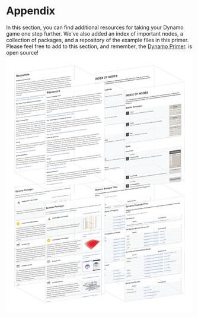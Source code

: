 # Appendix

In this section, you can find additional resources for taking your Dynamo game one step further. We've also added an index of important nodes, a collection of packages, and a repository of the example files in this primer. Please feel free to add to this section, and remember, the [Dynamo Primer](https://github.com/modelab/dynamo-primer). is open source!
![IMAGE](images/A/a-cover.png)
